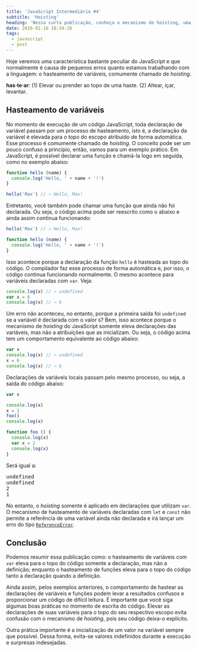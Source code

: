 ```yaml
---
title: 'JavaScript Intermediário #4'
subtitle: 'Hoisting'
heading: 'Nessa curta publicação, conheça o mecanismo de hoisting, uma característica peculiar da linguagem JavaScript.'
date: 2016-01-16 18:34:26
tags:
  - javascript
  - post
---
```


Hoje veremos uma característica bastante peculiar do JavaScript e que normalmente é causa de pequenos erros quanto estamos trabalhando com a linguagem: o hasteamento de variáveis, comumente chamado de <i lang="en">hoisting</i>.

<aside>
<p>
  <strong>has·te·ar</strong>: (1) Elevar ou prender ao topo de uma haste. (2) Altear, içar, levantar.
</p>
</aside>

## Hasteamento de variáveis

No momento de execução de um código JavaScript, toda declaração de variável passam por um processo de hasteamento, isto é, a declaração da variável é elevada para o topo do escopo atribuído de forma automática. Esse processo é comumente chamado de <i lang="en">hoisting</i>. O conceito pode ser um pouco confuso a princípio, então, vamos para um exemplo prático. Em JavaScript, é possível declarar uma função e chamá-la logo em seguida, como no exemplo abaixo:

```js
function hello (name) {
  console.log('Hello, ' + name + '!')
}

hello('Max') // → Hello, Max!
```

Entretanto, você também pode chamar uma função que ainda não foi declarada. Ou seja, o código acima pode ser reescrito como o abaixo e ainda assim continua funcionando:

```js
hello('Max') // → Hello, Max!

function hello (name) {
  console.log('Hello, ' + name + '!')
}
```

Isso acontece porque a declaração da função `hello` é hasteada ao topo do código. O compilador faz esse processo de forma automática e, por isso, o código continua funcionando normalmente. O mesmo acontece para variáveis declaradas com `var`. Veja:

```js
console.log(x) // → undefined
var x = 6
console.log(x) // → 6
```

Um erro não aconteceu, no entanto, porque a primeira saída foi `undefined` se a variável é declarada com o valor `6`? Bem, isso acontece porque o mecanismo de <i lang="en">hoisting</i> do JavaScript somente eleva declarações das variáveis, mas não a atribuíções que as inicializam. Ou seja, o código acima tem um comportamento equivalente ao código abaixo:

```js
var x
console.log(x) // → undefined
x = 6
console.log(x) // → 6
```

Declarações de variáveis locais passam pelo mesmo processo, ou seja, a saída do código abaixo:

```js
var x

console.log(x)
x = 1
foo()
console.log(x)

function foo () {
  console.log(x)
  var x = 2
  console.log(x)
}
```

Será igual a:

<pre><samp>undefined
undefined
2
1</samp></pre>

No entanto, o <i lang="en">hoisting</i> somente é aplicado em declarações que utilizam `var`. O mecanismo de hasteamento de variáveis declaradas com `let` e `const` não permite a referência de uma variável ainda não declarada e irá lançar um erro do tipo [`ReferenceError`](https://developer.mozilla.org/en-US/docs/Web/JavaScript/Reference/Global_Objects/ReferenceError).

## Conclusão

Podemos resumir essa publicação como: o hasteamento de variáveis com `var` eleva para o topo do código somente a declaração, mas não a definição; enquanto o hasteamento de funções eleva para o topo do código tanto a declaração quando a definição.

Ainda assim, pelos exemplos anteriores, o comportamento de hastear as declarações de variáveis e funções podem levar a resultados confusos e proporcionar um código de difícil leitura. É importante que você siga algumas boas práticas no momento de escrita do código. Elevar as declarações de suas variáveis para o topo do seu respectivo escopo evita confusão com o mecanismo de <i lang="en">hoisting</i>, pois seu código deixa-o explícito.

Outra prática importante é a inicialização de um valor na variável sempre que possível. Dessa forma, evita-se valores indefinidos durante a execução e surpresas indesejadas.
